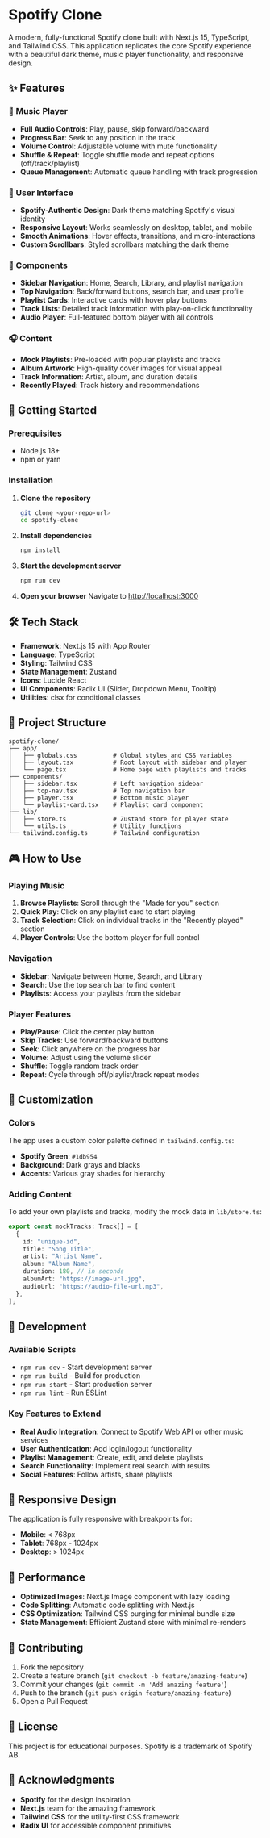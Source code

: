 # Spotify Clone

A modern, fully-functional Spotify clone built with Next.js 15, TypeScript, and Tailwind CSS. This application replicates the core Spotify experience with a beautiful dark theme, music player functionality, and responsive design.

## ✨ Features

### 🎵 Music Player

- **Full Audio Controls**: Play, pause, skip forward/backward
- **Progress Bar**: Seek to any position in the track
- **Volume Control**: Adjustable volume with mute functionality
- **Shuffle & Repeat**: Toggle shuffle mode and repeat options (off/track/playlist)
- **Queue Management**: Automatic queue handling with track progression

### 🎨 User Interface

- **Spotify-Authentic Design**: Dark theme matching Spotify's visual identity
- **Responsive Layout**: Works seamlessly on desktop, tablet, and mobile
- **Smooth Animations**: Hover effects, transitions, and micro-interactions
- **Custom Scrollbars**: Styled scrollbars matching the dark theme

### 📱 Components

- **Sidebar Navigation**: Home, Search, Library, and playlist navigation
- **Top Navigation**: Back/forward buttons, search bar, and user profile
- **Playlist Cards**: Interactive cards with hover play buttons
- **Track Lists**: Detailed track information with play-on-click functionality
- **Audio Player**: Full-featured bottom player with all controls

### 🎧 Content

- **Mock Playlists**: Pre-loaded with popular playlists and tracks
- **Album Artwork**: High-quality cover images for visual appeal
- **Track Information**: Artist, album, and duration details
- **Recently Played**: Track history and recommendations

## 🚀 Getting Started

### Prerequisites

- Node.js 18+
- npm or yarn

### Installation

1. **Clone the repository**

   ```bash
   git clone <your-repo-url>
   cd spotify-clone
   ```

2. **Install dependencies**

   ```bash
   npm install
   ```

3. **Start the development server**

   ```bash
   npm run dev
   ```

4. **Open your browser**
   Navigate to [http://localhost:3000](http://localhost:3000)

## 🛠️ Tech Stack

- **Framework**: Next.js 15 with App Router
- **Language**: TypeScript
- **Styling**: Tailwind CSS
- **State Management**: Zustand
- **Icons**: Lucide React
- **UI Components**: Radix UI (Slider, Dropdown Menu, Tooltip)
- **Utilities**: clsx for conditional classes

## 📁 Project Structure

```
spotify-clone/
├── app/
│   ├── globals.css          # Global styles and CSS variables
│   ├── layout.tsx           # Root layout with sidebar and player
│   └── page.tsx             # Home page with playlists and tracks
├── components/
│   ├── sidebar.tsx          # Left navigation sidebar
│   ├── top-nav.tsx          # Top navigation bar
│   ├── player.tsx           # Bottom music player
│   └── playlist-card.tsx    # Playlist card component
├── lib/
│   ├── store.ts             # Zustand store for player state
│   └── utils.ts             # Utility functions
└── tailwind.config.ts       # Tailwind configuration
```

## 🎮 How to Use

### Playing Music

1. **Browse Playlists**: Scroll through the "Made for you" section
2. **Quick Play**: Click on any playlist card to start playing
3. **Track Selection**: Click on individual tracks in the "Recently played" section
4. **Player Controls**: Use the bottom player for full control

### Navigation

- **Sidebar**: Navigate between Home, Search, and Library
- **Search**: Use the top search bar to find content
- **Playlists**: Access your playlists from the sidebar

### Player Features

- **Play/Pause**: Click the center play button
- **Skip Tracks**: Use forward/backward buttons
- **Seek**: Click anywhere on the progress bar
- **Volume**: Adjust using the volume slider
- **Shuffle**: Toggle random track order
- **Repeat**: Cycle through off/playlist/track repeat modes

## 🎨 Customization

### Colors

The app uses a custom color palette defined in `tailwind.config.ts`:

- **Spotify Green**: `#1db954`
- **Background**: Dark grays and blacks
- **Accents**: Various gray shades for hierarchy

### Adding Content

To add your own playlists and tracks, modify the mock data in `lib/store.ts`:

```typescript
export const mockTracks: Track[] = [
  {
    id: "unique-id",
    title: "Song Title",
    artist: "Artist Name",
    album: "Album Name",
    duration: 180, // in seconds
    albumArt: "https://image-url.jpg",
    audioUrl: "https://audio-file-url.mp3",
  },
];
```

## 🔧 Development

### Available Scripts

- `npm run dev` - Start development server
- `npm run build` - Build for production
- `npm run start` - Start production server
- `npm run lint` - Run ESLint

### Key Features to Extend

- **Real Audio Integration**: Connect to Spotify Web API or other music services
- **User Authentication**: Add login/logout functionality
- **Playlist Management**: Create, edit, and delete playlists
- **Search Functionality**: Implement real search with results
- **Social Features**: Follow artists, share playlists

## 📱 Responsive Design

The application is fully responsive with breakpoints for:

- **Mobile**: < 768px
- **Tablet**: 768px - 1024px
- **Desktop**: > 1024px

## 🎯 Performance

- **Optimized Images**: Next.js Image component with lazy loading
- **Code Splitting**: Automatic code splitting with Next.js
- **CSS Optimization**: Tailwind CSS purging for minimal bundle size
- **State Management**: Efficient Zustand store with minimal re-renders

## 🤝 Contributing

1. Fork the repository
2. Create a feature branch (`git checkout -b feature/amazing-feature`)
3. Commit your changes (`git commit -m 'Add amazing feature'`)
4. Push to the branch (`git push origin feature/amazing-feature`)
5. Open a Pull Request

## 📄 License

This project is for educational purposes. Spotify is a trademark of Spotify AB.

## 🙏 Acknowledgments

- **Spotify** for the design inspiration
- **Next.js** team for the amazing framework
- **Tailwind CSS** for the utility-first CSS framework
- **Radix UI** for accessible component primitives
